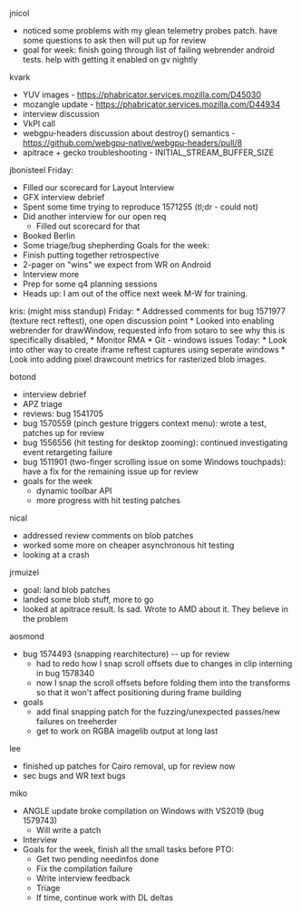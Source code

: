 jnicol
  * noticed some problems with my glean telemetry probes patch. have some questions to ask then will put up for review
  * goal for week: finish going through list of failing webrender android tests. help with getting it enabled on gv nightly

kvark
  * YUV images - https://phabricator.services.mozilla.com/D45030
  * mozangle update - https://phabricator.services.mozilla.com/D44934
  * interview discussion
  * VkPI call
  * webgpu-headers discussion about destroy() semantics - https://github.com/webgpu-native/webgpu-headers/pull/8
  * apitrace + gecko troubleshooting - INITIAL_STREAM_BUFFER_SIZE

jbonisteel
Friday:
  * Filled our scorecard for Layout Interview
  * GFX interview debrief
  * Spent some time trying to reproduce 1571255 (tl;dr - could not)
  * Did another interview for our open req
    * Filled out scorecard for that
  * Booked Berlin
  * Some triage/bug shepherding
Goals for the week:
  * Finish putting together retrospective
  * 2-pager on "wins" we expect from WR on Android
  * Interview more
  * Prep for some q4 planning sessions
  * Heads up: I am out of the office next week M-W for training.

kris: (might miss standup)
    Friday:
    * Addressed comments for bug 1571977 (texture rect reftest), one open discussion point
    * Looked into enabling webrender for drawWindow, requested info from sotaro 
    to see why this is specifically disabled,
    * Monitor RMA
    * Git - windows issues
  Today:
    * Look into other way to create iframe reftest captures using seperate windows
    * Look into adding pixel drawcount metrics for rasterized blob images.

botond
  * interview debrief 
  * APZ triage 
  * reviews: bug 1541705 
  * bug 1570559 (pinch gesture triggers context menu): wrote a test, patches up for review 
  * bug 1556556 (hit testing for desktop zooming): continued investigating event retargeting failure 
  * bug 1511901 (two-finger scrolling issue on some Windows touchpads): have a fix for the remaining issue up for review
  * goals for the week
    * dynamic toolbar API
    * more progress with hit testing patches

nical
  * addressed review comments on blob patches
  * worked some more on cheaper asynchronous hit testing
  * looking at a crash

jrmuizel
  * goal: land blob patches
  * landed some blob stuff, more to go
  * looked at apitrace result. Is sad. Wrote to AMD about it. They believe in the problem

aosmond
  * bug 1574493 (snapping rearchitecture) -- up for review
    * had to redo how I snap scroll offsets due to changes in clip interning in bug 1578340
    * now I snap the scroll offsets before folding them into the transforms so that it won't affect positioning during frame building
  * goals
    * add final snapping patch for the fuzzing/unexpected passes/new failures on treeherder
    * get to work on RGBA imagelib output at long last

lee
  * finished up patches for Cairo removal, up for review now
  * sec bugs and WR text bugs

miko
  * ANGLE update broke compilation on Windows with VS2019 (bug 1579743)
    * Will write a patch
  * Interview
  * Goals for the week, finish all the small tasks before PTO:
    * Get two pending needinfos done
    * Fix the compilation failure
    * Write interview feedback
    * Triage
    * If time, continue work with DL deltas
